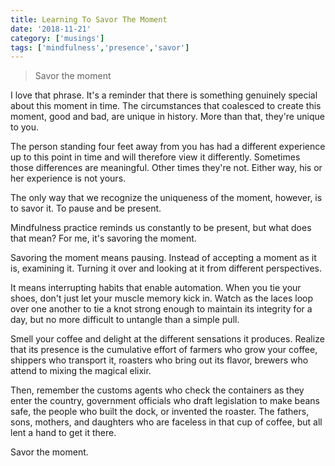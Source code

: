 ```yaml
---
title: Learning To Savor The Moment
date: '2018-11-21'
category: ['musings']
tags: ['mindfulness','presence','savor']
---
```

> Savor the moment

I love that phrase. It's a reminder that there is something genuinely special about this moment in time. The circumstances that coalesced to create this moment, good and bad, are unique in history. More than that, they're unique to you.

The person standing four feet away from you has had a different experience up to this point in time and will therefore view it differently. Sometimes those differences are meaningful. Other times they're not. Either way, his or her experience is not yours.

The only way that we recognize the uniqueness of the moment, however, is to savor it. To pause and be present.

Mindfulness practice reminds us constantly to be present, but what does that mean? For me, it's savoring the moment.

Savoring the moment means pausing. Instead of accepting a moment as it is, examining it. Turning it over and looking at it from different perspectives.

It means interrupting habits that enable automation. When you tie your shoes, don't just let your muscle memory kick in. Watch as the laces loop over one another to tie a knot strong enough to maintain its integrity for a day, but no more difficult to untangle than a simple pull.

Smell your coffee and delight at the different sensations it produces. Realize that its presence is the cumulative effort of farmers who grow your coffee, shippers who transport it, roasters who bring out its flavor, brewers who attend to mixing the magical elixir.

Then, remember the customs agents who check the containers as they enter the country, government officials who draft legislation to make beans safe, the people who built the dock, or invented the roaster. The fathers, sons, mothers, and daughters who are faceless in that cup of coffee, but all lent a hand to get it there.

Savor the moment.